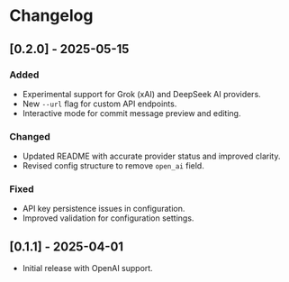 # Changelog

## [0.2.0] - 2025-05-15
### Added
- Experimental support for Grok (xAI) and DeepSeek AI providers.
- New `--url` flag for custom API endpoints.
- Interactive mode for commit message preview and editing.

### Changed
- Updated README with accurate provider status and improved clarity.
- Revised config structure to remove `open_ai` field.

### Fixed
- API key persistence issues in configuration.
- Improved validation for configuration settings.

## [0.1.1] - 2025-04-01
- Initial release with OpenAI support.
